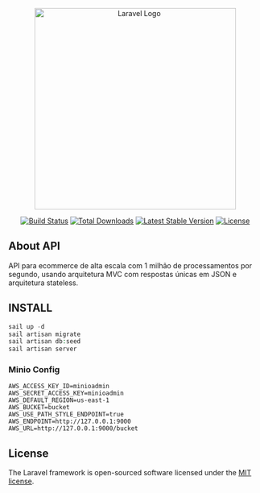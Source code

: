 <p align="center"><a href="https://laravel.com" target="_blank"><img src="https://raw.githubusercontent.com/laravel/art/master/logo-lockup/5%20SVG/2%20CMYK/1%20Full%20Color/laravel-logolockup-cmyk-red.svg" width="400" alt="Laravel Logo"></a></p>

<p align="center">
<a href="https://github.com/laravel/framework/actions"><img src="https://github.com/laravel/framework/workflows/tests/badge.svg" alt="Build Status"></a>
<a href="https://packagist.org/packages/laravel/framework"><img src="https://img.shields.io/packagist/dt/laravel/framework" alt="Total Downloads"></a>
<a href="https://packagist.org/packages/laravel/framework"><img src="https://img.shields.io/packagist/v/laravel/framework" alt="Latest Stable Version"></a>
<a href="https://packagist.org/packages/laravel/framework"><img src="https://img.shields.io/packagist/l/laravel/framework" alt="License"></a>
</p>

## About API

API para ecommerce de alta escala com 1 milhão de processamentos por segundo, usando arquitetura MVC com respostas
únicas em JSON e arquitetura stateless.

## INSTALL
```php
sail up -d
sail artisan migrate
sail artisan db:seed
sail artisan server
```

### Minio Config
```dotenv
AWS_ACCESS_KEY_ID=minioadmin
AWS_SECRET_ACCESS_KEY=minioadmin
AWS_DEFAULT_REGION=us-east-1
AWS_BUCKET=bucket
AWS_USE_PATH_STYLE_ENDPOINT=true
AWS_ENDPOINT=http://127.0.0.1:9000
AWS_URL=http://127.0.0.1:9000/bucket
```

## License

The Laravel framework is open-sourced software licensed under the [MIT license](https://opensource.org/licenses/MIT).
